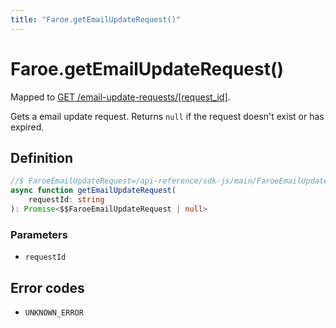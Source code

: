 ```yaml
---
title: "Faroe.getEmailUpdateRequest()"
---
```


# Faroe.getEmailUpdateRequest()

Mapped to [GET /email-update-requests/\[request_id\]](/api-reference/rest/endpoints/get_email-update-requests_requestid).

Gets a email update request. Returns `null` if the request doesn't exist or has expired.

## Definition

```ts
//$ FaroeEmailUpdateRequest=/api-reference/sdk-js/main/FaroeEmailUpdateRequest
async function getEmailUpdateRequest(
    requestId: string
): Promise<$$FaroeEmailUpdateRequest | null>
```

### Parameters

- `requestId`

## Error codes

- `UNKNOWN_ERROR`
